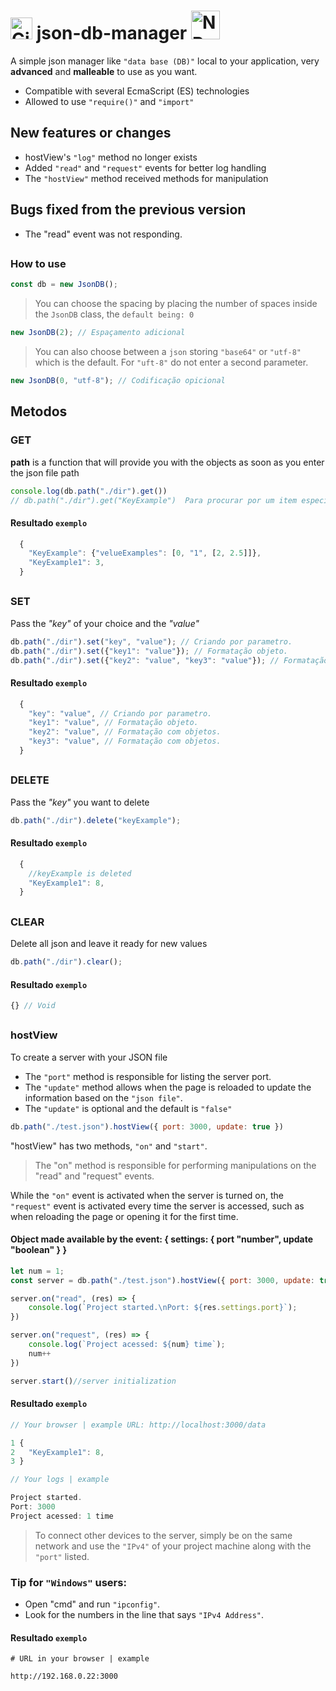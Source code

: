 # [<img src="https://cdn-icons-png.flaticon.com/512/25/25231.png" alt="GitHub" width="35">](https://github.com/dspofu/json-db-manager) json-db-manager [<img src="https://upload.wikimedia.org/wikipedia/commons/thumb/d/db/Npm-logo.svg/2560px-Npm-logo.svg.png" alt="NPM" width="46">](https://www.npmjs.com/package/json-db-manager)

A simple json manager like `"data base (DB)"` local to your application, very __advanced__ and __malleable__ to use as you want.

* Compatible with several EcmaScript (ES) technologies
* Allowed to use `"require()"` and `"import"`

## New features or changes

* hostView's `"log"` method no longer exists
* Added `"read"` and `"request"` events for better log handling
* The `"hostView"` method received methods for manipulation

## Bugs fixed from the previous version

* The "read" event was not responding.

## 

### How to use

```js
const db = new JsonDB();
```

>You can choose the spacing by placing the number of spaces inside the `JsonDB` class, the `default being: 0`

```js
new JsonDB(2); // Espaçamento adicional
```

>You can also choose between a `json` storing `"base64"` or `"utf-8"` which is the default. For `"uft-8"` do not enter a second parameter.

```js
new JsonDB(0, "utf-8"); // Codificação opicional
```

## Metodos

### GET

__path__ is a function that will provide you with the objects as soon as you enter the json file path

```js
console.log(db.path("./dir").get())
// db.path("./dir").get("KeyExample")  Para procurar por um item especifico
```

#### Resultado `exemplo`

```js
  {
    "KeyExample": {"velueExamples": [0, "1", [2, 2.5]]},
    "KeyExample1": 3,
  }
```

## 

### SET

Pass the *"key"* of your choice and the *"value"*

```js
db.path("./dir").set("key", "value"); // Criando por parametro.
db.path("./dir").set({"key1": "value"}); // Formatação objeto.
db.path("./dir").set({"key2": "value", "key3": "value"}); // Formatação com objetos.
```

#### Resultado `exemplo`

```js
  {
    "key": "value", // Criando por parametro.
    "key1": "value", // Formatação objeto.
    "key2": "value", // Formatação com objetos.
    "key3": "value", // Formatação com objetos.
  }
```

## 

### DELETE

Pass the *"key"* you want to delete

```js
db.path("./dir").delete("keyExample");
```

#### Resultado `exemplo`

```js
  {
    //keyExample is deleted
    "KeyExample1": 8,
  }
```

## 

### CLEAR

Delete all json and leave it ready for new values

```js
db.path("./dir").clear();
```
#### Resultado `exemplo`
```js
{} // Void
```

##

### hostView

To create a server with your JSON file

* The `"port"` method is responsible for listing the server port.
* The `"update"` method allows when the page is reloaded to update the information based on the `"json file"`.
* The `"update"` is optional and the default is `"false"`

```js
db.path("./test.json").hostView({ port: 3000, update: true })
```

"hostView" has two methods, `"on"` and `"start"`.

>The "on" method is responsible for performing manipulations on the "read" and "request" events.

While the `"on"` event is activated when the server is turned on, the `"request"` event is activated every time the server is accessed, such as when reloading the page or opening it for the first time.

#### Object made available by the event: { settings: { port "number", update "boolean" } }

```js
let num = 1;
const server = db.path("./test.json").hostView({ port: 3000, update: true })

server.on("read", (res) => {
    console.log(`Project started.\nPort: ${res.settings.port}`);
})

server.on("request", (res) => {
    console.log(`Project acessed: ${num} time`);
    num++
})

server.start()//server initialization
```


#### Resultado `exemplo`

```js
// Your browser | example URL: http://localhost:3000/data 

1 {
2   "KeyExample1": 8,
3 }

// Your logs | example

Project started.
Port: 3000
Project acessed: 1 time
```

>To connect other devices to the server, simply be on the same network and use the `"IPv4"` of your project machine along with the `"port"` listed.

### Tip for `"Windows"` users:

* Open "cmd" and run `"ipconfig"`.
* Look for the numbers in the line that says `"IPv4 Address"`.

#### Resultado `exemplo`

```log
# URL in your browser | example

http://192.168.0.22:3000

```